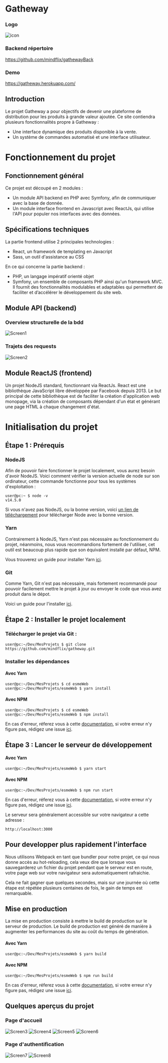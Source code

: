 # Gatheway

### Logo

![icon](https://github.com/mindflix/gatheway/blob/main/public/favicon.ico?raw=true)

### Backend répertoire

https://github.com/mindflix/gathewayBack

### Demo

https://gatheway.herokuapp.com/

## Introduction

Le projet Gatheway a pour objectifs de devenir une plateforme de distribution pour les produits à grande valeur ajoutée.
Ce site contiendra plusieurs fonctionnalités propre à Gatheway :

- Une interface dynamique des produits disponible à la vente.
- Un système de commandes automatisé et une interface utilisateur.

# Fonctionnement du projet

## Fonctionnement général

Ce projet est découpé en 2 modules :

- Un module API backend en PHP avec Symfony, afin de communiquer avec la base de donnée.
- Un module interface frontend en Javascript avec ReactJs, qui utilise l'API pour populer nos interfaces avec des données.

## Spécifications techniques

La partie frontend utilise 2 principales technologies :

- React, un framework de templating en Javacript
- Sass, un outil d'assistance au CSS

En ce qui concerne la partie backend :

- PHP, un langage impératif orienté objet
- Symfony, un ensemble de composants PHP ainsi qu'un framework MVC. Il fournit des fonctionnalités modulables et adaptables qui permettent de faciliter et d’accélérer le développement du site web.

## Module API (backend)

### Overview structurelle de la bdd

![Screen1](https://github.com/mindflix/gathewayBack/blob/main/src/images/review/UML_Gatheway.png?raw=true)

### Trajets des requests

![Screen2](https://github.com/mindflix/gathewayBack/blob/main/src/images/review/fonction.png?raw=true)

## Module ReactJS (frontend)

Un projet NodeJS standard, fonctionnant via ReactJs. React est une bibliothèque JavaScript libre développée par Facebook depuis 2013. Le but principal de cette bibliothèque est de faciliter la création d'application web monopage, via la création de composants dépendant d'un état et générant une page HTML à chaque changement d'état.

# Initialisation du projet

## Étape 1 : Prérequis

### NodeJS

Afin de pouvoir faire fonctionner le projet localement, vous aurez besoin d'avoir NodeJS.
Voici comment vérifier la version actuelle de node sur son ordinateur, cette commande fonctionne pour tous les systèmes
d'exploitation :

```console
user@pc:~ $ node -v
v14.5.0
```

Si vous n'avez pas NodeJS, ou la bonne version, voici [un lien de téléchargement](https://nodejs.org/en/download/) pour télécharger Node avec la bonne version.

### Yarn

Contrairement à NodeJS, Yarn n'est pas nécessaire au fonctionnement du projet, néanmoins,
nous vous recommandions fortement de l'utiliser, cet outil est beaucoup plus rapide que son
équivalent installé par défaut, NPM.

Vous trouverez un guide pour installer Yarn [ici](https://classic.yarnpkg.com/en/docs/install).

### Git

Comme Yarn, Git n'est pas nécessaire, mais fortement recommandé pour pouvoir facilement mettre le projet à jour
ou envoyer le code que vous avez produit dans le dépot.

Voici un guide pour l'installer [ici](https://github.com/git-guides/install-git).

## Étape 2 : Installer le projet localement

### Télécharger le projet via Git :

```console
user@pc:~/Dev/MesProjets $ git clone https://github.com/mindflix/gatheway.git
```

### Installer les dépendances

#### Avec Yarn

```console
user@pc:~/Dev/MesProjets $ cd esmeWeb
user@pc:~/Dev/MesProjets/esmeWeb $ yarn install
```

#### Avec NPM

```console
user@pc:~/Dev/MesProjets $ cd esmeWeb
user@pc:~/Dev/MesProjets/esmeWeb $ npm install
```

En cas d'erreur, réferez vous à cette [documentation](https://github.com/mindflix/gatheway/wiki/Troubleshooting), si votre erreur n'y figure pas,
rédigez une issue [ici](https://github.com/mindflix/gatheway/issues/new).

## Étape 3 : Lancer le serveur de développement

#### Avec Yarn

```console
user@pc:~/Dev/MesProjets/esmeWeb $ yarn start
```

#### Avec NPM

```console
user@pc:~/Dev/MesProjets/esmeWeb $ npm run start
```

En cas d'erreur, réferez vous à cette [documentation](https://github.com/mindflix/gatheway/wiki/Troubleshooting), si votre erreur n'y figure pas,
rédigez une issue [ici](https://github.com/mindflix/gatheway/issues/new).

Le serveur sera généralement accessible sur votre navigateur a cette adresse :

```
http://localhost:3000
```

## Pour developper plus rapidement l'interface

Nous utilisons Webpack en tant que bundler pour notre projet, ce qui nous donne accès au hot-reloading, cela veux dire que
lorsque vous sauvegarderez un fichier du projet pendant que le serveur est en route, votre page web sur votre
navigateur sera automatiquement rafraichie.

Cela ne fait gagner que quelques secondes, mais sur une journée où cette étape est répétée plusieurs centaines de fois, le gain de temps
est remarquable.

## Mise en production

La mise en production consiste à mettre le build de production sur le serveur de production.
Le build de production est généré de manière à augmenter les performances du site au coût du temps de génération.

#### Avec Yarn

```console
user@pc:~/Dev/MesProjets/esmeWeb $ yarn build
```

#### Avec NPM

```console
user@pc:~/Dev/MesProjets/esmeWeb $ npm run build
```

En cas d'erreur, réferez vous à cette [documentation](https://github.com/mindflix/gatheway/wiki/Troubleshooting), si votre erreur n'y figure pas,
rédigez une issue [ici](https://github.com/mindflix/gatheway/issues/new).

## Quelques aperçus du projet

### Page d'accueil

![Screen3](https://github.com/mindflix/gatheway/blob/main/src/images/review/review1.png?raw=true)
![Screen4](https://github.com/mindflix/gatheway/blob/main/src/images/review/review2.png?raw=true)
![Screen5](https://github.com/mindflix/gatheway/blob/main/src/images/review/review4.png?raw=true)
![Screen6](https://github.com/mindflix/gatheway/blob/main/src/images/review/review5.png?raw=true)

### Page d'authentification

![Screen7](https://github.com/mindflix/gatheway/blob/main/src/images/review/review3.png?raw=true)
![Screen8](https://github.com/mindflix/gatheway/blob/main/src/images/review/review6.png?raw=true)
